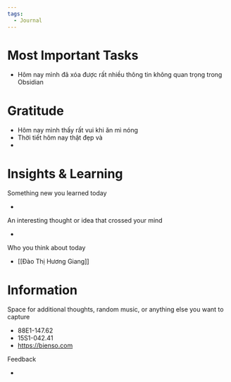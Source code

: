 ```yaml
---
tags:
  - Journal
---
```


# Most Important Tasks

- Hôm nay mình đã xóa được rất nhiều thông tin không quan trọng trong Obsidian

# Gratitude

- Hôm nay mình thấy rất vui khi ăn mì nóng
- Thời tiết hôm nay thật đẹp và 
- 

# Insights & Learning

Something new you learned today

- 

An interesting thought or idea that crossed your mind

- 

Who you think about today

- [[Đào Thị Hương Giang]]

# Information

Space for additional thoughts, random music, or anything else you want to capture

- 88E1-147.62
- 15S1-042.41
- https://bienso.com

Feedback

- 